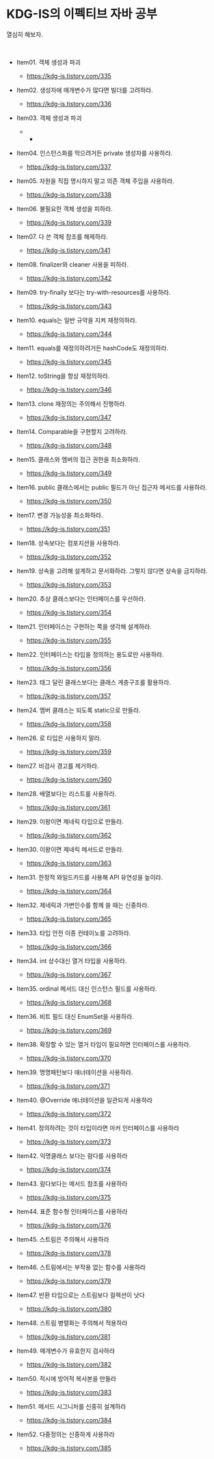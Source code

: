 # KDG-IS의 이펙티브 자바 공부
열심히 해보자.

<br />

- Item01. 객체 생성과 파괴
  - https://kdg-is.tistory.com/335

- Item02. 생성자에 매개변수가 많다면 빌더를 고려하라.
  - https://kdg-is.tistory.com/336

- Item03. 객체 생성과 파괴
  - -

- Item04. 인스턴스화를 막으려거든 private 생성자를 사용하라.
  - https://kdg-is.tistory.com/337

- Item05. 자원을 직접 명시하지 말고 의존 객체 주입을 사용하라.
  - https://kdg-is.tistory.com/338

- Item06. 불필요한 객체 생성을 피하라.
  - https://kdg-is.tistory.com/339

- Item07. 다 쓴 객체 참조를 해제하라.
  - https://kdg-is.tistory.com/341

- Item08. finalizer와 cleaner 사용을 피하라.
  - https://kdg-is.tistory.com/342

- Item09. try-finally 보다는 try-with-resources를 사용하라.
  - https://kdg-is.tistory.com/343

- Item10. equals는 일반 규약을 지켜 재정의하라.
  - https://kdg-is.tistory.com/344

- Item11. equals를 재정의하려거든 hashCode도 재정의하라.
  - https://kdg-is.tistory.com/345

- Item12. toString을 항상 재정의하라.
  - https://kdg-is.tistory.com/346

- Item13. clone 재정의는 주의해서 진행하라.
  - https://kdg-is.tistory.com/347

- Item14. Comparable을 구현할지 고려하라.
  - https://kdg-is.tistory.com/348

- Item15. 클래스와 멤버의 접근 권한을 최소화하라.
  - https://kdg-is.tistory.com/349

- Item16. public 클래스에서는 public 필드가 아닌 접근자 메서드를 사용하라.
  - https://kdg-is.tistory.com/350

- Item17. 변경 가능성을 최소화하라.
  - https://kdg-is.tistory.com/351

- Item18. 상속보다는 컴포지션을 사용하라.
  - https://kdg-is.tistory.com/352

- Item19. 상속을 고려해 설계하고 문서화하라. 그렇지 않다면 상속을 금지하라.
  - https://kdg-is.tistory.com/353

- Item20. 추상 클래스보다는 인터페이스를 우선하라.
  - https://kdg-is.tistory.com/354

- Item21. 인터페이스는 구현하는 쪽을 생각해 설계하라.
  - https://kdg-is.tistory.com/355

- Item22. 인터페이스는 타입을 정의하는 용도로만 사용하라.
  - https://kdg-is.tistory.com/356

- Item23. 태그 달린 클래스보다는 클래스 계층구조를 활용하라.
  - https://kdg-is.tistory.com/357

- Item24. 멤버 클래스는 되도록 static으로 만들라.
  - https://kdg-is.tistory.com/358

- Item26. 로 타입은 사용하지 말라.
  - https://kdg-is.tistory.com/359

- Item27. 비검사 경고를 제거하라.
  - https://kdg-is.tistory.com/360

- Item28. 배열보다는 리스트를 사용하라.
  - https://kdg-is.tistory.com/361

- Item29. 이왕이면 제네릭 타입으로 만들라.
  - https://kdg-is.tistory.com/362

- Item30. 이왕이면 제네릭 메서드로 만들라.
  - https://kdg-is.tistory.com/363

- Item31. 한정적 와일드카드를 사용해 API 유연성을 높이라.
  - https://kdg-is.tistory.com/364

- Item32. 제네릭과 가변인수를 함께 쓸 때는 신중하라.
  - https://kdg-is.tistory.com/365

- Item33. 타입 안전 이종 컨테이노를 고려하라.
  - https://kdg-is.tistory.com/366

- Item34. int 상수대신 열거 타입을 사용하라.
  - https://kdg-is.tistory.com/367

- Item35. ordinal 메서드 대신 인스턴스 필드를 사용하라.
  - https://kdg-is.tistory.com/368

- Item36. 비트 필드 대신 EnumSet을 사용하라.
  - https://kdg-is.tistory.com/369


- Item38. 확장할 수 있는 열거 타입이 필요하면 인터페이스를 사용하라.
  - https://kdg-is.tistory.com/370

- Item39. 명명패턴보다 애너테이션을 사용하라.
  - https://kdg-is.tistory.com/371

- Item40. @Override 애너테이션을 일관되게 사용하라
  - https://kdg-is.tistory.com/372

- Item41. 정의하려는 것이 타입이라면 마커 인터페이스를 사용하라
  - https://kdg-is.tistory.com/373

- Item42. 익명클래스 보다는 람다를 사용하라
  - https://kdg-is.tistory.com/374

- Item43. 람다보다는 메서드 참조를 사용하라
  - https://kdg-is.tistory.com/375

- Item44. 표준 함수형 인터페이스를 사용하라
  - https://kdg-is.tistory.com/376

- Item45. 스트림은 주의해서 사용하라
  - https://kdg-is.tistory.com/378

- Item46. 스트림에서는 부작용 없는 함수를 사용하라
  - https://kdg-is.tistory.com/379

- Item47. 반환 타입으로는 스트림보다 컬렉션이 낫다
  - https://kdg-is.tistory.com/380

- Item48. 스트림 병렬화는 주의해서 적용하라
  - https://kdg-is.tistory.com/381

- Item49. 매개변수가 유효한지 검사하라
  - https://kdg-is.tistory.com/382

- Item50. 적시에 방어적 복사본을 만들라
  - https://kdg-is.tistory.com/383

- Item51. 메서드 시그니처를 신중히 설계하라
  - https://kdg-is.tistory.com/384

- Item52. 다중정의는 신중하게 사용하라
  - https://kdg-is.tistory.com/385